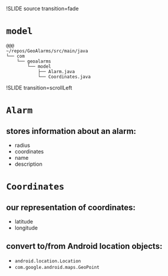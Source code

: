 !SLIDE source transition=fade

# `model` #

    @@@
    ~/repos/GeoAlarms/src/main/java
    └── com
        └── geoalarms
            └── model
                ├── Alarm.java
                └── Coordinates.java

!SLIDE transition=scrollLeft
# `Alarm` #

## stores information about an alarm:
* radius
* coordinates
* name
* description

<!SLIDE small transition=scrollLeft>

# `Coordinates` #

## our representation of coordinates:
* latitude 
* longitude

## convert to/from Android location objects:
* `android.location.Location`
* `com.google.android.maps.GeoPoint`
